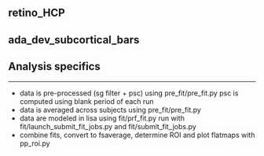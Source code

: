 ## retino_HCP

ada_dev_subcortical_bars
------------------------

## Analysis specifics
---------------------
- data is pre-processed (sg filter + psc) using pre_fit/pre_fit.py psc is computed using blank period of each run
- data is averaged across subjects using pre_fit/pre_fit.py
- data are modeled in lisa using fit/prf_fit.py run with fit/launch_submit_fit_jobs.py and fit/submit_fit_jobs.py
- combine fits, convert to fsaverage, determine ROI and plot flatmaps with pp_roi.py
